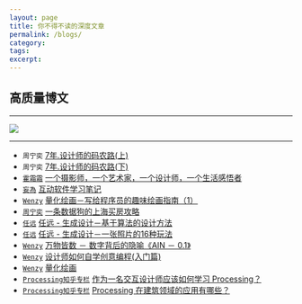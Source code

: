 ```yaml
---
layout: page
title: 你不得不读的深度文章
permalink: /blogs/
category:
tags:
excerpt:
---
```


## 高质量博文

---

[![](http://img.zcool.cn/community/017fbd55fa42ca6ac7251df8c5add9.jpg@900w_1l_2o)](http://mp.weixin.qq.com/s?__biz=MzA4NTc5MDU5OQ==&mid=224291223&idx=1&sn=4ab8918f98594b6d29af098e690770d4&scene=1&srcid=0501um91rEfv75gA9c7KOrKD#wechat_redirect)

---


* `周宁奕` [7年.设计师的码农路(上)](http://mp.weixin.qq.com/s?__biz=MzI2NjI2NDM5Nw==&mid=2247483673&idx=1&sn=1bc21055b6bb37341f4bca24845c894d&scene=4#wechat_redirect)
* `周宁奕` [7年.设计师的码农路(下)](http://mp.weixin.qq.com/s?__biz=MzI2NjI2NDM5Nw==&mid=2247483675&idx=1&sn=8c11ebf5d20ead1e0a7ba935ad7a937c&scene=0#wechat_redirect)
* [`霍霜霜`](http://shuangshuanghuo.net/) [一个摄影师，一个艺术家，一个设计师，一个生活感悟者](http://mp.weixin.qq.com/s?__biz=MzA4NTc5MDU5OQ==&mid=216500118&idx=1&sn=1dc1c545d881e478f7844fd47a8a5082&scene=7#wechat_redirect)
* [`妄為`](http://weibo.com/ww1way) [互动软件学习笔记](http://learn.travelchinawith.me/)
* [`Wenzy`](http://wenzy.zcool.com.cn) [量化绘画－写给程序员的趣味绘画指南（1）](http://mp.weixin.qq.com/s?__biz=MzA5OTgyMDk3Mg==&mid=400025770&idx=1&sn=1f74796b72043e4aecf94e8c037b0086&scene=1&srcid=0501i8mXz9KK9xX76KphRdIq#wechat_redirect)
* [`周宁奕`](http://mp.weixin.qq.com/profile?src=3×tamp=1462500154&ver=1&signature=UcEWMhWeISQiGpIvonx2sHnKYE6PaiRoxr4zZIuR3sXPtpiX4-EinRIgLz4X-kygn3hKB7UwA2Cocq3sSizvTQ==) [一条数据狗的上海买房攻略](http://mp.weixin.qq.com/s?__biz=MzI2NjI2NDM5Nw==&mid=2247483702&idx=1&sn=77e9a058ce5088d3e41eabb1df8022ed&scene=0#wechat_redirect)
* [`任远`](http://yuanren.cc) [任远 - 生成设计－基于算法的设计方法](http://mp.weixin.qq.com/s?__biz=MzA4NTc5MDU5OQ==&mid=224291223&idx=1&sn=4ab8918f98594b6d29af098e690770d4&scene=1&srcid=0501um91rEfv75gA9c7KOrKD#wechat_redirect)
* [`任远`](http://yuanren.cc) [任远 - 生成设计－一张照片的16种玩法](http://mp.weixin.qq.com/s?__biz=MzA4NTc5MDU5OQ==&mid=224458206&idx=1&sn=785299d1d2c1f2522493d53e946bd29e&scene=1&srcid=0501BWgZhYk6mogeZO8k4wFm#wechat_redirect)
* [`Wenzy`](http://wenzy.zcool.com.cn) [万物皆数 － 数字背后的隐喻《AIN － 0.1》](http://mp.weixin.qq.com/s?__biz=MzA5OTgyMDk3Mg==&mid=402154280&idx=1&sn=fe3de2acb22cbdd230c948e029b331b1&scene=4#wechat_redirect)
* [`Wenzy`](http://wenzy.zcool.com.cn) [设计师如何自学创意编程(入门篇)](http://mp.weixin.qq.com/s?__biz=MzA5OTgyMDk3Mg==&mid=403741032&idx=1&sn=ee44ec6514dd89302110e8f2b331ea5b&scene=1&srcid=0501rrXEG9HebvpLB0W0mZEh#wechat_redirect)
* [`Wenzy`](http://wenzy.zcool.com.cn) [量化绘画](http://mp.weixin.qq.com/s?__biz=MzA5OTgyMDk3Mg==&mid=208493482&idx=1&sn=d370378e4fde11d6ee3c776354fa6bb5&scene=1&srcid=0501u5uDmoQS3K3lp376rLfF#wechat_redirect)
* [`Processing知乎专栏`](https://www.zhihu.com/topic/19605971/top-answers) [作为一名交互设计师应该如何学习 Processing？](https://www.zhihu.com/question/22017067)
* [`Processing知乎专栏`](https://www.zhihu.com/topic/19605971/top-answers) [Processing 在建筑领域的应用有哪些？](https://www.zhihu.com/question/23169766)
